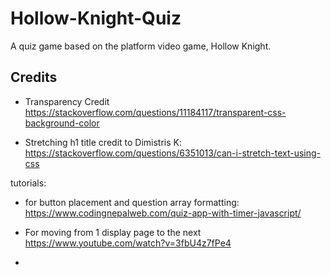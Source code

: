 # Hollow-Knight-Quiz
A quiz game based on the platform video game, Hollow Knight.




## Credits
* Transparency Credit
https://stackoverflow.com/questions/11184117/transparent-css-background-color

* Stretching h1 title credit to Dimistris K:
https://stackoverflow.com/questions/6351013/can-i-stretch-text-using-css

tutorials:
* for button placement and question array formatting: 
https://www.codingnepalweb.com/quiz-app-with-timer-javascript/

* For moving from 1 display page to the next
https://www.youtube.com/watch?v=3fbU4z7fPe4

* 